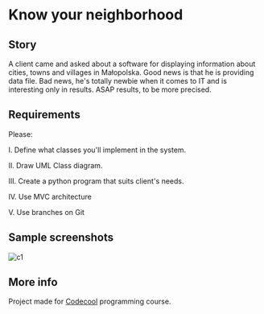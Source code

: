 # Know your neighborhood

## Story

A client came and asked about a software for displaying information about cities, towns and villages in Małopolska. Good news is that he is providing data file. Bad news, he's totally newbie when it comes to IT and is interesting only in results. ASAP results, to be more precised. 

## Requirements

Please:

I. Define what classes you'll implement in the system.

II. Draw UML Class diagram.

III. Create a python program that suits client's needs.

IV. Use MVC architecture

V. Use branches on Git

## Sample screenshots

![c1](https://raw.github.com/lpelczar/MVC-Know-your-neighborhood/master/UML-Neighbourhood.jpg)

## More info

Project made for [Codecool](https://codecool.com/) programming course.
